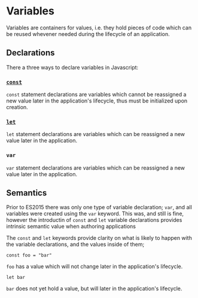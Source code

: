# Variables

Variables are containers for values, i.e. they hold pieces of code which can be reused whevener needed during the lifecycle of an application.

## Declarations

There a three ways to declare variables in Javascript:

### [`const`](/const)

`const` statement declarations are variables which cannot be reassigned a new value later in the application's lifecycle, thus must be initialized upon creation.

### [`let`](/let)

`let` statement declarations are variables which can be reassigned a new value later in the application.

### `var`

`var` statement declarations are variables which can be reassigned a new value later in the application.

## Semantics

Prior to ES2015 there was only one type of variable declaration; `var`, and all variables were created using the `var` keyword. This was, and still is fine, however the introductin of `const` and `let` variable declarations provides intrinsic semantic value when authoring applications

The `const` and `let` keywords provide clarity on what is likely to happen with the variable declarations, and the values inside of them;

```
const foo = "bar"
```

`foo` has a value which will not change later in the application's lifecycle.

```
let bar
```

`bar` does not yet hold a value, but will later in the application's lifecycle.
